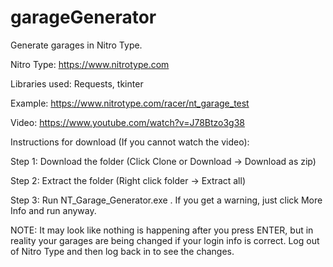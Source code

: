 # garageGenerator
Generate garages in Nitro Type.

Nitro Type: https://www.nitrotype.com

Libraries used: Requests, tkinter

Example: https://www.nitrotype.com/racer/nt_garage_test


Video: https://www.youtube.com/watch?v=J78Btzo3g38

Instructions for download (If you cannot watch the video):

Step 1: Download the folder (Click Clone or Download -> Download as zip)

Step 2: Extract the folder (Right click folder -> Extract all)

Step 3: Run NT_Garage_Generator.exe . If you get a warning, just click More Info and run anyway.



NOTE: It may look like nothing is happening after you press ENTER, but in reality your garages are being changed if your login info is correct. Log out of Nitro Type and then log back in to see the changes.
